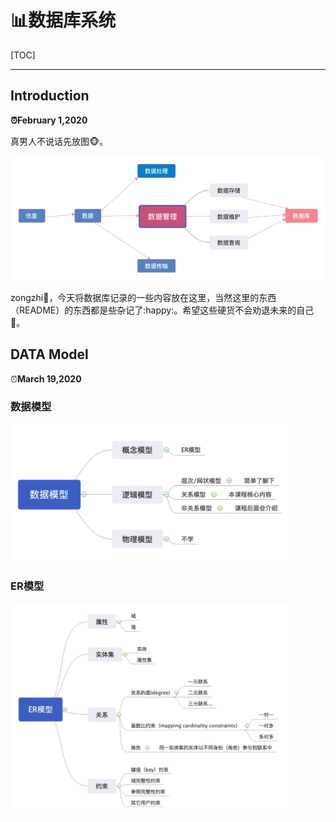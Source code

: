 # :bar_chart:数据库系统

[TOC]

---



## Introduction 

**:alarm_clock:February 1,2020**

真男人不说话先放图:monkey_face:。

<img src="..\..\pictures\DataBase_Datamanage_Data.png" style="zoom:75%;" />

zongzhi:full_moon_with_face:，今天将数据库记录的一些内容放在这里，当然这里的东西（README）的东西都是些杂记了:happy:。希望这些硬货不会劝退未来的自己:clown_face:。



## DATA Model

:alarm_clock:**March 19,2020**

### 数据模型

<img src="..\..\pictures\DATA_model_tree.png" style="width:90%" />

### ER模型

<img src="..\..\pictures\DATA_model_tree_ER.png" style="width:90%" />
